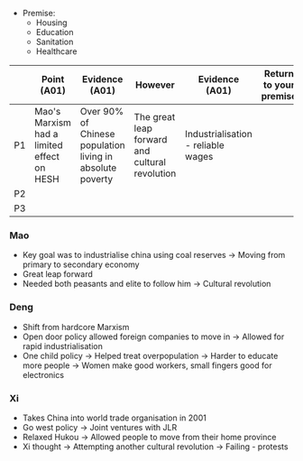 - Premise:
    - Housing
    - Education
    - Sanitation
    - Healthcare

|     | Point (A01)                                | Evidence (A01)                                            | However                                        | Evidence (A01)                     | Return to your premise |
| --- | ------------------------------------------ | --------------------------------------------------------- | ---------------------------------------------- | ---------------------------------- | ---------------------- |
| P1  | Mao's Marxism had a limited effect on HESH | Over 90% of Chinese population living in absolute poverty | The great leap forward and cultural revolution | Industrialisation - reliable wages |                        |
| P2  |                                            |                                                           |                                                |                                    |                        |
| P3  |                                            |                                                           |                                                |                                    |                        |

### Mao
- Key goal was to industrialise china using coal reserves
    -> Moving from primary to secondary economy
- Great leap forward
- Needed both peasants and elite to follow him
    -> Cultural revolution

### Deng
- Shift from hardcore Marxism
- Open door policy allowed foreign companies to move in
    -> Allowed for rapid industrialisation
- One child policy
    -> Helped treat overpopulation
    -> Harder to educate more people
    -> Women make good workers, small fingers good for electronics

### Xi
- Takes China into world trade organisation in 2001
- Go west policy
    -> Joint ventures with JLR
- Relaxed Hukou
    -> Allowed people to move from their home province
- Xi thought
    -> Attempting another cultural revolution
        -> Failing - protests